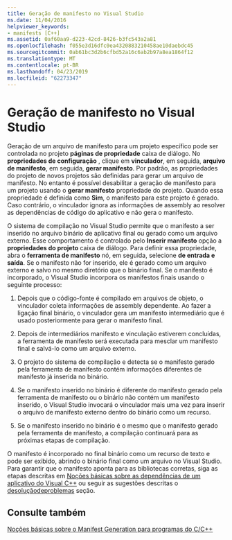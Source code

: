 ```yaml
---
title: Geração de manifesto no Visual Studio
ms.date: 11/04/2016
helpviewer_keywords:
- manifests [C++]
ms.assetid: 0af60aa9-d223-42cd-8426-b3fc543a2a81
ms.openlocfilehash: f055e3d16dfc0ea4320883210458ae10daebdc45
ms.sourcegitcommit: 0ab61bc3d2b6cfbd52a16c6ab2b97a8ea1864f12
ms.translationtype: MT
ms.contentlocale: pt-BR
ms.lasthandoff: 04/23/2019
ms.locfileid: "62273347"
---
```

# <a name="manifest-generation-in-visual-studio"></a>Geração de manifesto no Visual Studio

Geração de um arquivo de manifesto para um projeto específico pode ser controlada no projeto **páginas de propriedade** caixa de diálogo. No **propriedades de configuração** , clique em **vinculador**, em seguida, **arquivo de manifesto**, em seguida, **gerar manifesto**. Por padrão, as propriedades do projeto de novos projetos são definidas para gerar um arquivo de manifesto. No entanto é possível desabilitar a geração de manifesto para um projeto usando o **gerar manifesto** propriedade do projeto. Quando essa propriedade é definida como **Sim**, o manifesto para este projeto é gerado. Caso contrário, o vinculador ignora as informações de assembly ao resolver as dependências de código do aplicativo e não gera o manifesto.

O sistema de compilação no Visual Studio permite que o manifesto a ser inserido no arquivo binário de aplicativo final ou gerado como um arquivo externo. Esse comportamento é controlado pelo **Inserir manifesto** opção a **propriedades do projeto** caixa de diálogo. Para definir essa propriedade, abra o **ferramenta de manifesto** nó, em seguida, selecione **de entrada e saída**. Se o manifesto não for inserido, ele é gerado como um arquivo externo e salvo no mesmo diretório que o binário final. Se o manifesto é incorporado, o Visual Studio incorpora os manifestos finais usando o seguinte processo:

1. Depois que o código-fonte é compilado em arquivos de objeto, o vinculador coleta informações de assembly dependente. Ao fazer a ligação final binário, o vinculador gera um manifesto intermediário que é usado posteriormente para gerar o manifesto final.

1. Depois de intermediários manifesto e vinculação estiverem concluídas, a ferramenta de manifesto será executada para mesclar um manifesto final e salvá-lo como um arquivo externo.

1. O projeto do sistema de compilação e detecta se o manifesto gerado pela ferramenta de manifesto contém informações diferentes de manifesto já inserida no binário.

1. Se o manifesto inserido no binário é diferente do manifesto gerado pela ferramenta de manifesto ou o binário não contém um manifesto inserido, o Visual Studio invocará o vinculador mais uma vez para inserir o arquivo de manifesto externo dentro do binário como um recurso.

1. Se o manifesto inserido no binário é o mesmo que o manifesto gerado pela ferramenta de manifesto, a compilação continuará para as próximas etapas de compilação.

O manifesto é incorporado no final binário como um recurso de texto e pode ser exibido, abrindo o binário final como um arquivo no Visual Studio. Para garantir que o manifesto aponta para as bibliotecas corretas, siga as etapas descritas em [Noções básicas sobre as dependências de um aplicativo do Visual C++](../windows/understanding-the-dependencies-of-a-visual-cpp-application.md) ou seguir as sugestões descritas o [desoluçãodeproblemas](troubleshooting-c-cpp-isolated-applications-and-side-by-side-assemblies.md) seção.

## <a name="see-also"></a>Consulte também

[Noções básicas sobre o Manifest Generation para programas do C/C++](understanding-manifest-generation-for-c-cpp-programs.md)
